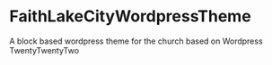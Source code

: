 # FaithLakeCityWordpressTheme
A block based wordpress theme for the church based on Wordpress TwentyTwentyTwo
